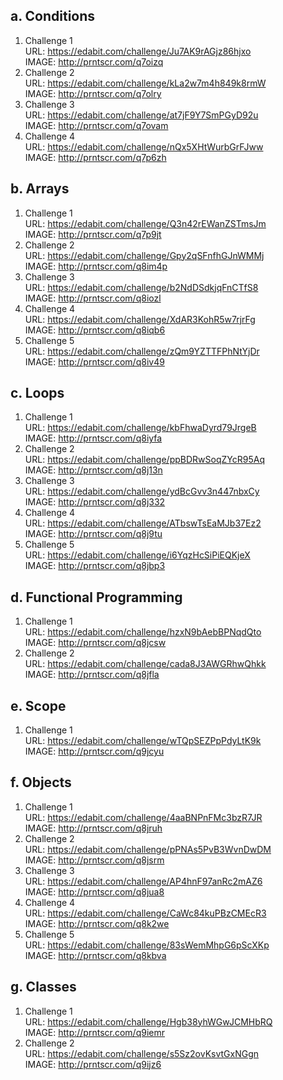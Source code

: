 
a. Conditions
-
  1. Challenge 1<br>
    URL: https://edabit.com/challenge/Ju7AK9rAGjz86hjxo <br>
    IMAGE: http://prntscr.com/q7oizq
  2. Challenge 2<br>
    URL: https://edabit.com/challenge/kLa2w7m4h849k8rmW <br>
    IMAGE: http://prntscr.com/q7olry
  3. Challenge 3<br>
    URL: https://edabit.com/challenge/at7jF9Y7SmPGyD92u <br>
    IMAGE: http://prntscr.com/q7ovam
  4. Challenge 4<br>
    URL: https://edabit.com/challenge/nQx5XHtWurbGrFJww <br>
    IMAGE: http://prntscr.com/q7p6zh
    <br>
    
b. Arrays
-
  1. Challenge 1<br>
    URL: https://edabit.com/challenge/Q3n42rEWanZSTmsJm <br>
    IMAGE: http://prntscr.com/q7p9jt
  2. Challenge 2<br>
    URL: https://edabit.com/challenge/Gpy2qSFnfhGJnWMMj <br>
    IMAGE: http://prntscr.com/q8im4p
  3. Challenge 3<br>
    URL: https://edabit.com/challenge/b2NdDSdkjqFnCTfS8 <br>
    IMAGE: http://prntscr.com/q8iozl
  4. Challenge 4<br>
    URL: https://edabit.com/challenge/XdAR3KohR5w7rjrFg <br>
    IMAGE: http://prntscr.com/q8iqb6
  5. Challenge 5<br>
    URL: https://edabit.com/challenge/zQm9YZTTFPhNtYjDr <br>
    IMAGE: http://prntscr.com/q8iv49
    
c. Loops
-
  1. Challenge 1<br>
    URL: https://edabit.com/challenge/kbFhwaDyrd79JrgeB <br>
    IMAGE: http://prntscr.com/q8iyfa
  2. Challenge 2<br>
    URL: https://edabit.com/challenge/ppBDRwSoqZYcR95Aq <br>
    IMAGE: http://prntscr.com/q8j13n
  3. Challenge 3<br>
    URL: https://edabit.com/challenge/ydBcGvv3n447nbxCy <br>
    IMAGE: http://prntscr.com/q8j332
  4. Challenge 4<br>
    URL: https://edabit.com/challenge/ATbswTsEaMJb37Ez2 <br>
    IMAGE: http://prntscr.com/q8j9tu
  5. Challenge 5<br>
    URL: https://edabit.com/challenge/i6YqzHcSiPiEQKjeX <br>
    IMAGE: http://prntscr.com/q8jbp3

d. Functional Programming
-
  1. Challenge 1<br>
    URL: https://edabit.com/challenge/hzxN9bAebBPNqdQto <br>
    IMAGE: http://prntscr.com/q8jcsw
  2. Challenge 2<br>
    URL: https://edabit.com/challenge/cada8J3AWGRhwQhkk <br>
    IMAGE: http://prntscr.com/q8jfla
    
e. Scope
-
  1. Challenge 1<br>
    URL: https://edabit.com/challenge/wTQpSEZPpPdyLtK9k <br>
    IMAGE: http://prntscr.com/q9jcyu
    
f. Objects
-
  1. Challenge 1<br>
    URL: https://edabit.com/challenge/4aaBNPnFMc3bzR7JR <br>
    IMAGE: http://prntscr.com/q8jruh
  2. Challenge 2<br>
    URL: https://edabit.com/challenge/pPNAs5PvB3WvnDwDM <br>
    IMAGE: http://prntscr.com/q8jsrm
  3. Challenge 3<br>
    URL: https://edabit.com/challenge/AP4hnF97anRc2mAZ6 <br>
    IMAGE: http://prntscr.com/q8jua8
  4. Challenge 4<br>
    URL: https://edabit.com/challenge/CaWc84kuPBzCMEcR3 <br>
    IMAGE: http://prntscr.com/q8k2we
  5. Challenge 5<br>
    URL: https://edabit.com/challenge/83sWemMhpG6pScXKp <br>
    IMAGE: http://prntscr.com/q8kbva

g. Classes
-
  1. Challenge 1<br>
    URL: https://edabit.com/challenge/Hgb38yhWGwJCMHbRQ <br>
    IMAGE: http://prntscr.com/q9iemr
  2. Challenge 2<br>
    URL: https://edabit.com/challenge/s5Sz2ovKsvtGxNGgn <br>
    IMAGE: http://prntscr.com/q9ijz6
